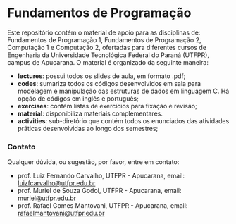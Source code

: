 # Fundamentos de Programação

Este repositório contém o material de apoio para as disciplinas de: Fundamentos de Programação 1, Fundamentos de Programação 2, Computação 1 e Computação 2, ofertadas para diferentes cursos de Engenharia da Universidade Tecnológica Federal do Paraná (UTFPR), campus de Apucarana. O material é organizado da seguinte maneira:

* **lectures**: possui todos os slides de aula, em formato .pdf;
* **codes**: sumariza todos os códigos desenvolvidos em sala para modelagem e manipulação das estruturas de dados em linguagem C. Há opção de códigos em inglês e português;
* **exercises**: contém listas de exercícios para fixação e revisão;
* **material**: disponibiliza materiais complementares.
* **activities**: sub-diretório que contém todos os enunciados das atividades práticas desenvolvidas ao longo dos semestres;

### Contato

Qualquer dúvida, ou sugestão, por favor, entre em contato:
* prof. Luiz Fernando Carvalho, UTFPR - Apucarana, email: luizfcarvalho@utfpr.edu.br
* prof. Muriel de Souza Godoi,  UTFPR - Apucarana, email: muriel@utfpr.edu.br
* prof. Rafael Gomes Mantovani, UTFPR - Apucarana, email: rafaelmantovani@utfpr.edu.br
